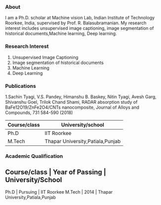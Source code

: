 ### About
I am a Ph.D. scholar at Machine vision Lab, Indian Institute of Technology Roorkee, India, supervised by Prof. R. Balasubramanian. My research interest includes unsupervised image captioning, image segmentation of historical documents,Machine learning, Deep learning.

### Research Interest
1. Unsupervised Image Captioning
2. Image segmentation of historical documents
3. Machine Learning
4. Deep Learning

### Publications
1.Sachin Tyagi, V.S. Pandey, Himanshu B. Baskey, Nitin Tyagi, Avesh Garg, Shivanshu Goel, Trilok Chand Shami, RADAR absorption study of BaFe12O19/ZnFe2O4/CNTs nanocomposite, Journal of Alloys and Compounds, 731 584-590 (2018)

Course/class | University/school
------------ | -------------
Ph.D | IIT Roorkee
M.Tech | Thapar University,Patiala,Punjab

### Academic Qualification
Course/class    | Year of Passing   | University/School
---------------------------------------------------------------------------
Ph.D            | Pursuing          | IIT Roorkee
M.Tech          | 2014              | Thapar University,Patiala,Punjab      
